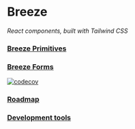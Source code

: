 # Breeze

_React components, built with Tailwind CSS_

### [Breeze Primitives](packages/primitives/README.md)

### [Breeze Forms](packages/forms/README.md)

[![codecov](https://codecov.io/gh/jszymanowski/breeze/branch/main/graph/badge.svg)](https://codecov.io/gh/jszymanowski/breeze)

### [Roadmap](ROADMAP.md)

### [Development tools](DEV_TOOLS.md)
